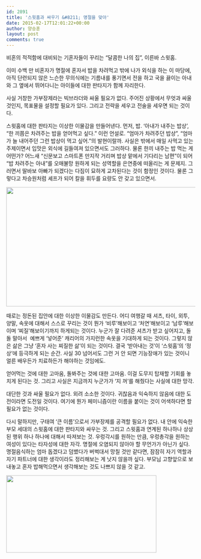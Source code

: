 ```yaml
---
id: 2891
title: '스윗홈과 싸우기 &#8211; 명절을 맞아'
date: 2015-02-17T12:01:22+00:00
author: 양승훈
layout: post
comments: true
---
```

비혼의 적적함에 대비되는 기혼자들이 꾸리는 &#8220;달콤한 나의 집&#8221;, 이른바 스윗홈.

이미 수백 만 비혼자가 명절에 혼자서 밥을 차려먹고 밖에 나가 외식을 하는 이 마당에, 아직 단련되지 않은 느슨한 무의식에는 기름내를 풍기면서 전을 하고 국을 끓이는 아내와 그 옆에서 뛰어다니는 아이들에 대한 판타지가 함께 자리한다.

사실 거창한 가부장제라는 빅브라더와 싸울 필요가 없다. 주어진 상황에서 무엇과 싸울 것인지, 목표물을 설정할 필요가 있다. 그리고 전략을 세우고 전술을 세우면 되는 것이다.

스윗홈에 대한 판타지는 이상한 이물감을 만들어낸다. 먼저, 밥. &#8216;아내가 내주는 밥상&#8217;, &#8220;한 끼쯤은 차려주는 밥을 얻어먹고 싶다.&#8221; 이런 언설로. &#8220;엄마가 차려주던 밥상&#8221;, &#8220;엄마가 늘 내어주던 그런 밥상이 먹고 싶어.&#8221;의 발현이랄까. 사실은 밖에서 매일 사먹고 있는 주제이면서 입맛은 외식에 길들여져 있으면서도 그러하다. 물론 한끼 내주는 밥 먹는 게 어떤가? 어느새 &#8220;신문보고 스마트폰 만지작 거리며 밥상 맡에서 기다리는 남편&#8221;이 되어 &#8220;밥 차려주는 아내&#8221;를 오매불망 원하게 되는 성역할을 은연중에 떠올리는 게 문제지. 그러면서 딸바보 아빠가 되겠다는 다짐이 묘하게 교차된다는 것이 함정인 것이다. 물론 그렇다고 차승원처럼 셰프가 되어 칼을 휘두를 요량도 안 갖고 있으면서.

<img class="alignnone" src="http://www.insight.co.kr/thumImage.php?width=600&image=http://www.insight.co.kr/upload/2015/02/07/ART150207032810.jpg" alt="" width="600" height="318" />

때로는 정돈된 집안에 대한 이상한 이물감도 만든다. 어디 여행갈 때 셔츠, 타이, 외투, 양말, 속옷에 대해서 스스로 꾸리는 것이 뭔가 &#8216;비루&#8217;해보이고 &#8216;처연&#8217;해보이고 &#8216;남루&#8217;해보이며 &#8216;찌질&#8217;해보이기까지 하게되는 것이다. 누군가 잘 다려준 셔츠가 받고 싶어지고, 돌돌 말아서  예쁘게 &#8216;넣어준&#8217; 캐리어의 가지런한 속옷을 기대하게 되는 것이다. 그렇지 않은 삶은 그냥 &#8216;혼자 사는 찌질한 삶&#8217;이 되는 것이다. 결국 &#8216;받아내는 것&#8217;이 &#8216;스윗홈&#8217;의 &#8216;정상&#8217;에 등극하게 되는 순간. 사실 30 넘어서도 그런 거 안 되면 기능장애가 있는 것이니 얼른 배우든가 치료하든가 해야하는 것임에도.

얻어먹는 것에 대한 고마움, 돌봐주는 것에 대한 고마움. 이걸 도무지 탑재할 기회를 놓치게 된다는 것. 그리고 사실은 지금까지 누군가가 &#8216;지 꺼&#8217;를 해줬다는 사실에 대한 망각.

대단한 것과 싸울 필요가 없다. 외려 소소한 것이다. 귀찮음과 익숙하지 않음에 대한 도전이라면 도전일 것이다. 여기에 뭔가 페미니즘이란 이름을 붙이는 것이 어색하다면 할 필요가 없는 것이다.

다시 말하지만, 구태여 &#8216;큰 이름&#8217;으로서 가부장제를 공격할 필요가 없다. 내 안에 익숙한 부모 세대의 스윗홈에 대한 판타지와 싸우는 것. 그리고 스윗홈과 연계된 하나하나 상상된 행위 하나 하나에 대해서 따져보는 것. 우렁각시를 원하는 만큼, 우렁총각을 원하는 여성이 있다는 타자성에 대한 자각. 명절에 오염되지 않아야 할 무언가가 아닌가 싶다. 명절음식하는 엄마 돕겠다고 덤볐다가 버벅대서 망칠 것만 같다면, 잠잠히 자기 역할과 자기 파트너에 대한 생각이라도 정리해보는 게 낫지 않을까 싶다. 부모님 고향앞으로 보내놓고 혼자 밥해먹으면서 생각해보는 것도 나쁘지 않을 것 같고.

<img class="alignnone" src="http://edulove.info/bbs/data/%BC%BA%BF%AA%C7%D2.jpg" alt="" width="400" height="206" />